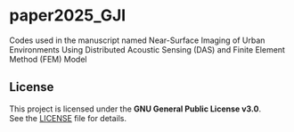 # paper2025_GJI
Codes used in the manuscript named Near-Surface Imaging of Urban Environments Using Distributed Acoustic Sensing (DAS) and Finite Element Method (FEM) Model

## License

This project is licensed under the **GNU General Public License v3.0**.  
See the [LICENSE](./LICENSE) file for details.
